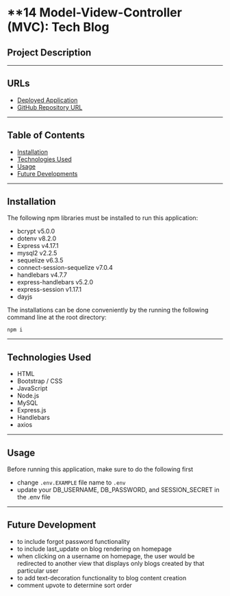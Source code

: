 # **14 Model-Videw-Controller (MVC): Tech Blog

## **Project Description**
    

---
## **URLs**
- [Deployed Application](https://tech-blog-999.herokuapp.com/)
- [GitHub Repository URL](https://github.com/jouriena11/tech-blog-mvc)

---
## **Table of Contents**
- <a href="#installation">Installation</a>
- <a href="#technologies-used">Technologies Used</a>
- <a href="#usage">Usage</a>
- <a href="#future-development">Future Developments</a>

---
## **Installation**
The following npm libraries must be installed to run this application:
- bcrypt v5.0.0
- dotenv v8.2.0
- Express v4.17.1
- mysql2 v2.2.5
- sequelize v6.3.5
- connect-session-sequelize v7.0.4
- handlebars v4.7.7
- express-handlebars v5.2.0
- express-session v1.17.1
- dayjs

The installations can be done conveniently by the running the following command line at the root directory: 
```
npm i
```

---
## **Technologies Used**
- HTML
- Bootstrap / CSS
- JavaScript
- Node.js
- MySQL
- Express.js
- Handlebars
- axios

---
## **Usage**
Before running this application, make sure to do the following first
- change `.env.EXAMPLE` file name to `.env` 
- update your DB_USERNAME, DB_PASSWORD, and SESSION_SECRET in the .env file

---
## **Future Development**
- to include forgot password functionality
- to include last_update on blog rendering on homepage
- when clicking on a username on homepage, the user would be redirected to another view that displays only blogs created by that particular user
- to add text-decoration functionality to blog content creation
- comment upvote to determine sort order

